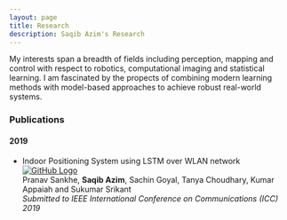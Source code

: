 ```yaml
---
layout: page
title: Research
description: Saqib Azim's Research
---
```


My interests span a breadth of fields including perception, mapping and control with respect to robotics, computational imaging and statistical learning. I am fascinated by the propects of combining modern learning methods with model-based approaches to achieve robust real-world systems.

<!-- ### Patents
#### 2018
Filed a patent at the Indian Patent Office with application number xxxxxxxxxxxxx -->

### Publications
#### 2019
* Indoor Positioning System using LSTM over WLAN network [![GitHub Logo]({{BASE_PATH}}/assets/pdf_favicon.ico)]({{BASE_PATH}}/assets/Indoor_Positioning_System_using_LSTMs_over_WLAN_Network.pdf)<br>
Pranav Sankhe, **Saqib Azim**, Sachin Goyal, Tanya Choudhary, Kumar Appaiah and Sukumar Srikant<br>
*Submitted to IEEE International Conference on Communications (ICC) 2019*<br>